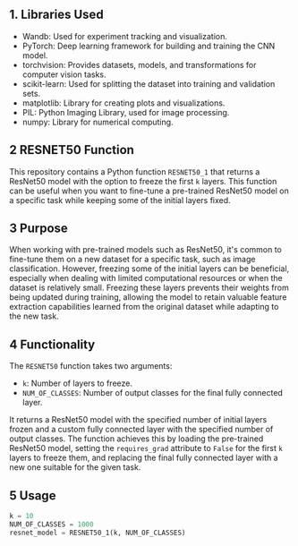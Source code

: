 ## 1. Libraries Used
- Wandb: Used for experiment tracking and visualization.
- PyTorch: Deep learning framework for building and training the CNN model.
- torchvision: Provides datasets, models, and transformations for computer vision tasks.
- scikit-learn: Used for splitting the dataset into training and validation sets.
- matplotlib: Library for creating plots and visualizations.
- PIL: Python Imaging Library, used for image processing.
- numpy: Library for numerical computing.

## 2 RESNET50 Function

This repository contains a Python function `RESNET50_1` that returns a ResNet50 model with the option to freeze the first `k` layers. This function can be useful when you want to fine-tune a pre-trained ResNet50 model on a specific task while keeping some of the initial layers fixed.

## 3 Purpose

When working with pre-trained models such as ResNet50, it's common to fine-tune them on a new dataset for a specific task, such as image classification. However, freezing some of the initial layers can be beneficial, especially when dealing with limited computational resources or when the dataset is relatively small. Freezing these layers prevents their weights from being updated during training, allowing the model to retain valuable feature extraction capabilities learned from the original dataset while adapting to the new task.

## 4 Functionality

The `RESNET50` function takes two arguments:
- `k`: Number of layers to freeze.
- `NUM_OF_CLASSES`: Number of output classes for the final fully connected layer.

It returns a ResNet50 model with the specified number of initial layers frozen and a custom fully connected layer with the specified number of output classes. The function achieves this by loading the pre-trained ResNet50 model, setting the `requires_grad` attribute to `False` for the first `k` layers to freeze them, and replacing the final fully connected layer with a new one suitable for the given task.

## 5 Usage
```python
k = 10
NUM_OF_CLASSES = 1000
resnet_model = RESNET50_1(k, NUM_OF_CLASSES)
